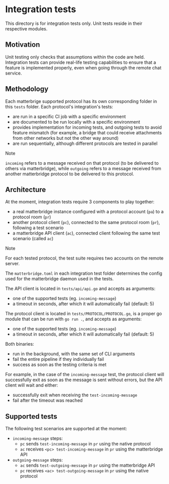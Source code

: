 # Integration tests

This directory is for integration tests only. Unit tests reside in their
respective modules.

## Motivation

Unit testing only checks that assumptions within the code are held. Integration
tests can provide real-life testing capabilities to ensure that a feature is
implemented properly, even when going through the remote chat service.

## Methodology

Each matterbrige supported protocol has its own corresponding folder in this
`tests` folder. Each protocol's integration's tests:

- are run in a specific CI job with a specific environment
- are documented to be run locally with a specific environment
- provides implementation for incoming tests, and outgoing tests to avoid
  feature mismatch (for example, a bridge that could receive attachments
  from other networks but not the other way around)
- are run sequentially, although different protocols are tested in parallel

> [!NOTE]
> `incoming` refers to a message received on that protocol (to be delivered
> to others via matterbridge), while `outgoing` refers to a message received
> from another matterbridge protocol to be delivered to this protocol.

## Architecture

At the moment, integration tests require 3 components to play together:

- a real matterbridge instance configured with a protocol account (`pa`) to a protocol room (`pr`)
- another protocol client (`pc`), connected to the same protocol room (`pr`), following a test scenario
- a matterbridge API client (`ac`), connected client following the same test scenario (called `ac`)

> [!NOTE]
> For each tested protocol, the test suite requires two accounts on the remote server.

The `matterbridge.toml` in each integration test folder determines the config
used for the matterbridge daemon used in the tests.

The API client is located in `tests/api/api.go` and accepts as arguments:

- one of the supported tests (eg. `incoming-message`)
- a timeout in seconds, after which it will automatically fail (default: 5)

The protocol client is located in `tests/PROTOCOL/PROTOCOL.go`, is a proper
go module that can be run with `go run .`, and accepts as arguments:

- one of the supported tests (eg. `incoming-message`)
- a timeout in seconds, after which it will automatically fail (default: 5)

Both binaries:

- run in the background, with the same set of CLI arguments
- fail the entire pipeline if they individually fail
- success as soon as the testing criteria is met

For example, in the case of the `incoming-message` test, the protocol client
will successfully exit as soon as the message is sent without errors,
but the API client will wait and either:

- successfully exit when receiving the `test-incoming-message`
- fail after the timeout was reached

## Supported tests

The following test scenarios are supported at the moment:

- `incoming-message` steps:
  - `pc` sends `test-incoming-message` in `pr` using the native protocol
  - `ac` receives `<pc> test-incoming-message` in `pr` using the matterbridge API
- `outgoing-message` steps:
  - `ac` sends `test-outgoing-message` in `pr` using the matterbridge API
  - `pc` receives `<ac> test-outgoing-message` in `pr` using the native protocol
